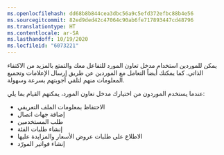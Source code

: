 ```yaml
---
ms.openlocfilehash: dd68b8b844cea3dbc56a9c5efd372efbc88b4e56
ms.sourcegitcommit: 82ed9ded42c47064c90ab6fe717893447cd48796
ms.translationtype: HT
ms.contentlocale: ar-SA
ms.lasthandoff: 10/19/2020
ms.locfileid: "6073221"
---
```

يمكن للموردين استخدام مدخل تعاون المورد للتفاعل معك والتمتع بالمزيد من الاكتفاء الذاتي. كما يمكنك أيضاً التعامل مع الموردين عن طريق إرسال الإعلامات وتجميع المعلومات منهم لتلقي أجوبتهم بسرعة وسهولة.

عندما يستخدم الموردون من اختيارك مدخل تعاون المورد، يمكنهم القيام بما يلي:

- الاحتفاظ بمعلومات الملف التعريفي
- إضافة جهات اتصال
- طلب المستخدمين
- إنشاء طلبات الفئة
- الاطلاع على طلبات عروض الأسعار‬ والمزايدة عليها
- إنشاء فواتير المورّد

